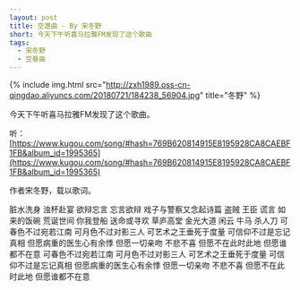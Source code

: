 ```yaml
---
layout: post
title: 空港曲 - By 宋冬野
short: 今天下午听喜马拉雅FM发现了这个歌曲
tags:
  - 宋冬野
  - 空巷曲
---
```


{% include img.html src="http://zxh1989.oss-cn-qingdao.aliyuncs.com/20180721/184238_56904.jpg" title="冬野" %}

今天下午听喜马拉雅FM发现了这个歌曲。

听：[https://www.kugou.com/song/#hash=769B620814915E8195928CA8CAEBF1FB&album_id=1995365](https://www.kugou.com/song/#hash=769B620814915E8195928CA8CAEBF1FB&album_id=1995365)

作者宋冬野，载以歌词。

脏水洗身 浊杯赴宴 
欲辩忘言 忘言欲辩 
戏子与警察又念起诗篇 
盗贼 王臣 谎言 
如来的饭碗 荒诞世间 
你我登船 送命或寻欢 
草庐高堂 金光大道 
闲云 牛马 杀人刀 
可春色不过宛若江南 
可月色不过对影三人 
可艺术之王垂死于度量 
可信仰不过是忘记真相 
但愿病重的医生心有余悸 
但愿一切亲吻 不悲不喜 
但愿不在此时此地 
但愿谁都不在意 
可春色不过宛若江南 
可月色不过对影三人 
可艺术之王垂死于度量 
可信仰不过是忘记真相 
但愿病重的医生心有余悸 
但愿一切亲吻 不悲不喜 
但愿不在此时此地 
但愿谁都不在意

